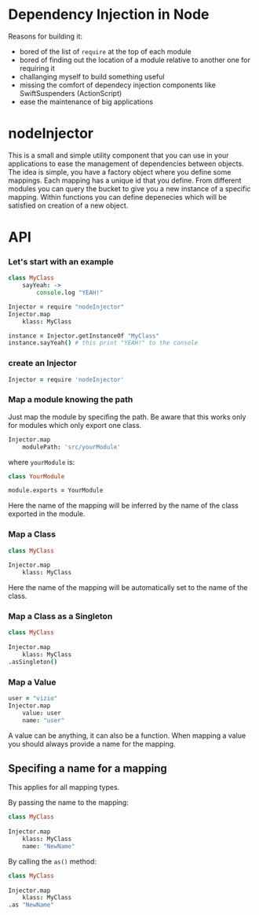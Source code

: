 # Dependency Injection in Node

Reasons for building it:

 - bored of the list of `require` at the top of each module
 - bored of finding out the location of a module relative to another one for requiring it
 - challanging myself to build something useful
 - missing the comfort of dependecy injection components like SwiftSuspenders (ActionScript)
 - ease the maintenance of big applications

# nodeInjector

This is a small and simple utility component that you can use in your applications to ease the management of dependencies between objects.
The idea is simple, you have a factory object where you define some mappings.
Each mapping has a unique id that you define.
From different modules you can query the bucket to give you a new instance of a specific mapping.
Within functions you can define depenecies which will be satisfied on creation of a new object.

# API
### Let's start with an example
```coffeescript
class MyClass
    sayYeah: ->
        console.log "YEAH!"

Injector = require "nodeInjector"
Injector.map
    klass: MyClass

instance = Injector.getInstanceOf "MyClass"
instance.sayYeah() # this print "YEAH!" to the console
```

### create an Injector

```coffeescript
Injector = require 'nodeInjector'
```

### Map a module knowing the path
Just map the module by specifing the path. Be aware that this works only for modules which only export one class.
```coffeescript
Injector.map
    modulePath: 'src/yourModule'
```
where `yourModule` is:
```coffeescript
class YourModule

module.exports = YourModule
```
Here the name of the mapping will be inferred by the name of the class exported in the module.

### Map a Class
```coffeescript
class MyClass
    
Injector.map
    klass: MyClass
```
Here the name of the mapping will be automatically set to the name of the class.

### Map a Class as a Singleton
```coffeescript
class MyClass
    
Injector.map
    klass: MyClass
.asSingleton()
```

### Map a Value
```coffeescript
user = "vizio"
Injector.map
    value: user
    name: "user"
```
A value can be anything, it can also be a function. 
When mapping a value you should always provide a name for the mapping.


## Specifing a name for a mapping
This applies for all mapping types.

By passing the name to the mapping:
```coffeescript
class MyClass
    
Injector.map
    klass: MyClass
    name: "NewName"
```

By calling the `as()` method:
```coffeescript
class MyClass
    
Injector.map
    klass: MyClass
.as "NewName"
```


